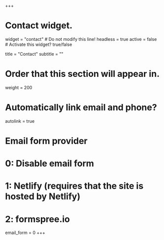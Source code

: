 +++
# Contact widget.
widget = "contact"  # Do not modify this line!
headless = true
active = false  # Activate this widget? true/false

title = "Contact"
subtitle = ""

# Order that this section will appear in.
weight = 200

# Automatically link email and phone?
autolink = true

# Email form provider
#   0: Disable email form
#   1: Netlify (requires that the site is hosted by Netlify)
#   2: formspree.io
email_form = 0
+++


